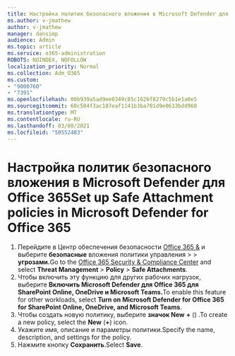 ```yaml
---
title: Настройка политик безопасного вложения в Microsoft Defender для Office 365
ms.author: v-jmathew
author: v-jmathew
manager: dansimp
audience: Admin
ms.topic: article
ms.service: o365-administration
ROBOTS: NOINDEX, NOFOLLOW
localization_priority: Normal
ms.collection: Adm_O365
ms.custom:
- "9000760"
- "7391"
ms.openlocfilehash: 00b939a5ad9ee0349c85c162bf8279c5b1e1a0e5
ms.sourcegitcommit: 60c504f3ac187eaf1141b3ba701d9e0633bdd968
ms.translationtype: MT
ms.contentlocale: ru-RU
ms.lasthandoff: 03/08/2021
ms.locfileid: "50552483"
---
```

# <a name="set-up-safe-attachment-policies-in-microsoft-defender-for-office-365"></a><span data-ttu-id="a5145-102">Настройка политик безопасного вложения в Microsoft Defender для Office 365</span><span class="sxs-lookup"><span data-stu-id="a5145-102">Set up Safe Attachment policies in Microsoft Defender for Office 365</span></span>

1. <span data-ttu-id="a5145-103">Перейдите в Центр обеспечения безопасности [Office 365 &](https://go.microsoft.com/fwlink/p/?linkid=2077143) и выберите **безопасные** вложения политики управления  >    >  **угрозами.**</span><span class="sxs-lookup"><span data-stu-id="a5145-103">Go to the [Office 365 Security & Compliance Center](https://go.microsoft.com/fwlink/p/?linkid=2077143) and select **Threat Management** > **Policy** > **Safe Attachments**.</span></span>
2. <span data-ttu-id="a5145-104">Чтобы включить эту функцию для других рабочих нагрузок, выберите **Включить Microsoft Defender для Office 365 для SharePoint Online, OneDrive и Microsoft Teams.**</span><span class="sxs-lookup"><span data-stu-id="a5145-104">To enable this feature for other workloads, select **Turn on Microsoft Defender for Office 365 for SharePoint Online, OneDrive, and Microsoft Teams**.</span></span>
3. <span data-ttu-id="a5145-105">Чтобы создать новую политику, выберите **значок New** **+** () .</span><span class="sxs-lookup"><span data-stu-id="a5145-105">To create a new policy, select the **New** (**+**) icon.</span></span>
4. <span data-ttu-id="a5145-106">Укажите имя, описание и параметры политики.</span><span class="sxs-lookup"><span data-stu-id="a5145-106">Specify the name, description, and settings for the policy.</span></span>
5. <span data-ttu-id="a5145-107">Нажмите кнопку **Сохранить**.</span><span class="sxs-lookup"><span data-stu-id="a5145-107">Select **Save**.</span></span>
